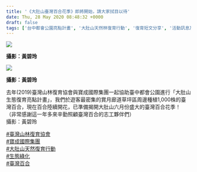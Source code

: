 ```yaml
---
title: '《大肚山臺灣百合花季》即將開始，請大家拭目以待'
date: Thu, 28 May 2020 08:48:32 +0000
draft: false
tags: ['台中都會公園亮點計畫', '大肚山天然林復育行動', '復育短文分享', '活動訊息及短文', '百合花季']
---
```


![](https://www.reforestation.tw/wp-content/uploads/2020/05/台灣百合-2.jpg)

**攝影：黃碧玲**

![](https://www.reforestation.tw/wp-content/uploads/2020/05/台灣百合-1.jpg)

**攝影：黃碧玲**

去年(2019)臺灣山林復育協會與寶成國際集團一起協助臺中都會公園進行「大肚山生態復育亮點計畫」，我們於遊客最密集的賞月廊道草坪區周邊種植1,000株的臺灣百合，現在百合陸續開花，已準備揭開大肚山六月份盛大的臺灣百合花季！  
（非常感謝這一年多來辛勤照顧臺灣百合的志工夥伴們）  
攝影：黃碧玲

[#臺灣山林復育協會](https://timeline.line.me/hashtag/臺灣山林復育協會)  
[#寶成國際集團](https://timeline.line.me/hashtag/寶成國際集團)  
[#大肚山天然復育行動](https://timeline.line.me/hashtag/大肚山天然復育行動)  
[#生態綠化](https://timeline.line.me/hashtag/生態綠化)  
[#臺灣百合](https://timeline.line.me/hashtag/臺灣百合)